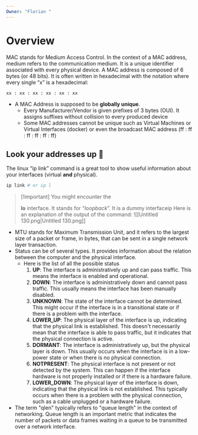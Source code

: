 ```yaml
---
Owner: "Florian "
---
```

# Overview
MAC stands for Medium Access Control.
In the context of a MAC address, medium refers to the communication medium. It is a unique identifier associated with every physical device.
A MAC address is composed of 6 bytes (or 48 bits). It is often written in hexadecimal with the notation where every single “x” is a hexadecimal:
```Bash
xx : xx : xx : xx : xx : xx
```
- A MAC Address is supposed to be **globally unique**.
    - Every Manufacturer/Vendor is given prefixes of 3 bytes (OUI). It assigns suffixes without collision to every produced device
    - Some MAC addresses cannot be unique such as Virtual Machines or Virtual Interfaces (docker) or even the broadcast MAC address (ff : ff : ff : ff : ff : ff)
## Look your addresses up 👀
The linux “ip link” command is a great tool to show useful information about your interfaces (virtual **and** physical).
```Bash
ip link # or ip l
```

> [!important] You might encounter the
> 
> **lo** interface. It stands for “_loopback_”. It is a dummy interfaceip
Here is an explanation of the output of the command:
![[Untitled 130.png|Untitled 130.png]]
- MTU stands for Maximum Transmission Unit, and it refers to the largest size of a packet or frame, in bytes, that can be sent in a single network layer transaction.
- Status can be of several types. It provides information about the relation between the computer and the physical interface.
    - Here is the list of all the possible status
        1. **UP**: The interface is administratively up and can pass traffic. This means the interface is enabled and operational.
        2. **DOWN**: The interface is administratively down and cannot pass traffic. This usually means the interface has been manually disabled.
        3. **UNKNOWN**: The state of the interface cannot be determined. This might occur if the interface is in a transitional state or if there is a problem with the interface.
        4. **LOWER_UP**: The physical layer of the interface is up, indicating that the physical link is established. This doesn't necessarily mean that the interface is able to pass traffic, but it indicates that the physical connection is active.
        5. **DORMANT**: The interface is administratively up, but the physical layer is down. This usually occurs when the interface is in a low-power state or when there is no physical connection.
        6. **NOTPRESENT**: The physical interface is not present or not detected by the system. This can happen if the interface hardware is not properly installed or if there is a hardware failure.
        7. **LOWER_DOWN**: The physical layer of the interface is down, indicating that the physical link is not established. This typically occurs when there is a problem with the physical connection, such as a cable unplugged or a hardware failure.
- The term "qlen" typically refers to "queue length" in the context of networking. Queue length is an important metric that indicates the number of packets or data frames waiting in a queue to be transmitted over a network interface.